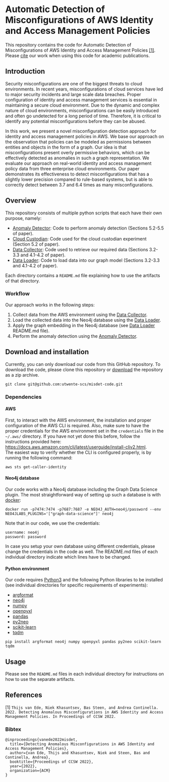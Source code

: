 # Automatic Detection of Misconfigurations of AWS Identity and Access Management Policies
This repository contains the code for Automatic Detection of Misconfigurations of AWS Identity and Access Management Policies [[1]](#References).
Please [cite](#References) our work when using this code for academic publications.

## Introduction
Security misconfigurations are one of the biggest threats to cloud environments.
In recent years, misconfigurations of cloud services have led to major security incidents and large scale data breaches.
Proper configuration of identity and access management services is essential in maintaining a secure cloud environment.
Due to the dynamic and complex nature of cloud environments, misconfigurations can be easily introduced and often go undetected for a long period of time.
Therefore, it is critical to identify any potential misconfigurations before they can be abused.

In this work, we present a novel misconfiguration detection approach for identity and access management policies in AWS.
We base our approach on the observation that policies can be modeled as permissions between entities and objects in the form of a graph.
Our idea is that misconfigurations present overly permissive behaviors, which can be effectively detected as anomalies in such a graph representation.
We evaluate our approach on real-world identity and access management policy data from three enterprise cloud environments.
Our paper demonstrates its effectiveness to detect misconfigurations that has a slightly lower precision compared to rule-based systems, but is able to correctly detect between 3.7 and 6.4 times as many misconfigurations.

## Overview
This repository consists of multiple python scripts that each have their own purpose, namely:

- [Anomaly Detector](anomaly_detection): Code to perform anomaly detection (Sections 5.2-5.5 of paper).
- [Cloud Custodian](cloud_custodian): Code used for the cloud custodian experiment (Section 5.2 of paper).
- [Data Collector](collector): Code used to retrieve our required data (Sections 3.2-3.3 and 4.1-4.2 of paper).
- [Data Loader](data_loader): Code to load data into our graph model (Sections 3.2-3.3 and 4.1-4.2 of paper).

Each directory contains a `README.md` file explaining how to use the artifacts of that directory.

### Workflow
Our approach works in the following steps:
 1. Collect data from the AWS environment using the [Data Collector](collector).
 2. Load the collected data into the Neo4j database using the [Data Loader](data_loader).
 3. Apply the graph embedding in the Neo4j database (see [Data Loader](data_loader) README.md file).
 4. Perform the anomaly detection using the [Anomaly Detector](anomaly_detection).

## Download and installation
Currently, you can only download our code from this GitHub repository.
To download the code, please clone this repository or [download](https://github.com/utwente-scs/misdet-code/archive/refs/heads/master.zip) the repository as a zip archive.

```
git clone git@github.com:utwente-scs/misdet-code.git
```

### Dependencies

#### AWS
First, to interact with the AWS environment, the installation and proper configuration of the AWS CLI is required. Also,
make sure to have the proper credentials for the AWS environment set in the ```credentials``` file in the ```~/.aws/```
directory. If you have not yet done this before, follow the instructions provided
here: https://docs.aws.amazon.com/cli/latest/userguide/install-cliv2.html.  
The easiest way to verify whether the CLI is configured properly, is by running the following command:

```
aws sts get-caller-identity
```

#### Neo4j database
Our code works with a Neo4j database including the Graph Data Science plugin.
The most straightforward way of setting up such a database is with [docker](https://neo4j.com/developer/docker/):
```
docker run -p7474:7474 -p7687:7687 -e NEO4J_AUTH=neo4j/password --env NEO4JLABS_PLUGINS='["graph-data-science"]' neo4j
```

Note that in our code, we use the credentials:
```
username: neo4j
password: password
```
In case you setup your own database using different credentials, please change the credentials in the code as well.
The README.md files of each individual directory indicate which lines have to be changed.

#### Python environment
Our code requires [Python3](https://www.python.org/) and the following Python libraries to be installed (see individual directories for specific requirements of experiments):
 * [argformat](https://pypi.org/project/argformat/)
 * [neo4j](https://pypi.org/project/neo4j/)
 * [numpy](https://numpy.org/)
 * [openpyxl](https://openpyxl.readthedocs.io/en/stable/)
 * [pandas](https://pandas.pydata.org/)
 * [py2neo](https://py2neo.org/2021.1/)
 * [scikit-learn](https://scikit-learn.org/stable/index.html)
 * [tqdm](https://tqdm.github.io/)

```
pip install argformat neo4j numpy openpyxl pandas py2neo scikit-learn tqdm
```

## Usage
Please see the `README.md` files in each individual directory for instructions on how to use the separate artifacts.

## References
[1] `Thijs van Ede, Niek Khasuntsev, Bas Steen, and Andrea Continella. 2022. Detecting Anomalous Misconfigurations in AWS Identity and Access Management Policies. In Proceedings of CCSW 2022.`

### Bibtex
```
@inproceedings{vanede2022misdet,
  title={Detecting Anomalous Misconfigurations in AWS Identity and Access Management Policies},
  author={van Ede, Thijs and Khasuntsev, Niek and Steen, Bas and Continella, Andrea},
  booktitle={Proceedings of CCSW 2022},
  year={2022},
  organization={ACM}
}
```

